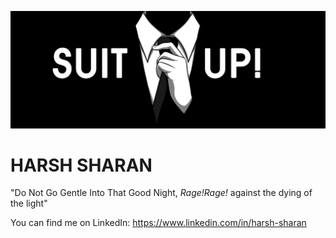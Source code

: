 ![Me](suitUp.jpeg)

# HARSH SHARAN
 "Do Not Go Gentle Into That Good Night, _Rage!Rage!_ against the dying of the light"

You can find me on LinkedIn: https://www.linkedin.com/in/harsh-sharan
